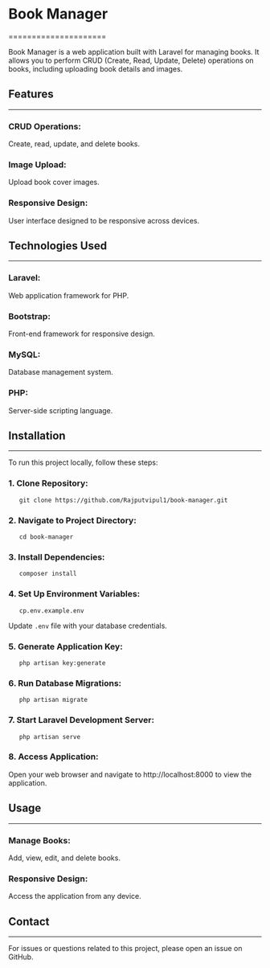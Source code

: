 # Book Manager
=====================

Book Manager is a web application built with Laravel for managing books. It allows you to perform CRUD (Create, Read, Update, Delete) operations on books, including uploading book details and images.

## Features
-----------

### CRUD Operations:
Create, read, update, and delete books.

### Image Upload:
Upload book cover images.

### Responsive Design:
User interface designed to be responsive across devices.

## Technologies Used
-------------------

### Laravel:
Web application framework for PHP.

### Bootstrap:
Front-end framework for responsive design.

### MySQL:
Database management system.

### PHP:
Server-side scripting language.

## Installation
--------------

To run this project locally, follow these steps:

### 1. Clone Repository:
       git clone https://github.com/Rajputvipul1/book-manager.git

### 2. Navigate to Project Directory:
       cd book-manager

### 3. Install Dependencies:
       composer install

### 4. Set Up Environment Variables:
       cp.env.example.env
Update `.env` file with your database credentials.

### 5. Generate Application Key:
       php artisan key:generate

### 6. Run Database Migrations:
       php artisan migrate

### 7. Start Laravel Development Server:
       php artisan serve

### 8. Access Application:
Open your web browser and navigate to http://localhost:8000 to view the application.

## Usage
-----

### Manage Books:
Add, view, edit, and delete books.

### Responsive Design:
Access the application from any device.

## Contact
---------

For issues or questions related to this project, please open an issue on GitHub.
